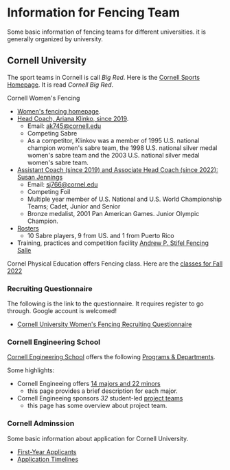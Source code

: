 # Information for Fencing Team

Some basic information of fencing teams for different universities.
it is generally organized by university.

## Cornell University

The sport teams in Cornell is call *Big Red*.
Here is the [Cornell Sports Homepage](https://cornellbigred.com/).
It is read *Cornell Big Red*.

Cornell Women's Fencing
- [Women's fencing homepage](https://cornellbigred.com/sports/fencing?path=fencing).
- [Head Coach, Ariana Klinko, since 2019](https://cornellbigred.com/staff-directory/ariana-klinkov/1965).
  - Email: ak745@cornell.edu
  - Competing Sabre
  - As a competitor, Klinkov was a member of 1995 U.S. national champion women's sabre team,
    the 1998 U.S. national silver medal women's sabre team
    and the 2003 U.S. national silver medal women's sabre team.
- [Assistant Coach (since 2019) and Associate Head Coach (since 2022): Susan Jennings](https://cornellbigred.com/sports/fencing/roster/coaches/susan-jennings/8008)
  - Email: sj766@cornel.edu
  - Competing Foil
  - Multiple year member of U.S. National and U.S. World Championship Teams; Cadet, Junior and Senior
  - Bronze medalist, 2001 Pan American Games. Junior Olympic Champion.
- [Rosters](https://cornellbigred.com/sports/fencing/roster)
  - 10 Sabre players, 9 from US. and 1 from Puerto Rico
- Training, practices and competition facility
  [Andrew P. Stifel Fencing Salle](https://cornellbigred.com/sports/2007/7/30/StifelFencingSalle?id=25)

Cornel Physical Education offers Fencing class.
Here are the [classes for Fall 2022](https://pe.cornell.edu/classes/fall-2020-classes/fencing-fall-2020)

### Recruiting Questionnaire

The following is the link to the questionnaire. It requires register to go through.
Google account is welcomed!
- [Cornell University Women's Fencing Recruiting Questionnaire](https://questionnaires.armssoftware.com/1ed7d0bc8873)

### Cornell Engineering School

[Cornell Engineering School](https://www.engineering.cornell.edu) offers the following
[Programs & Departments](https://www.engineering.cornell.edu/programs-departments).

Some highlights:
- Cornell Engineeing offers [14 majors and 22 minors](https://www.engineering.cornell.edu/students/undergraduate-students/curriculum/majors-and-minors)
  - this page provides a brief description for each major.
- Cornell Engineeing sponsors *32* student-led [project teams](https://www.engineering.cornell.edu/students/undergraduate-students/special-programs/project-teams)
  - this page has some overview about project team.

### Cornell Adminssion

Some basic information about application for Cornell University.
- [First-Year Applicants](https://admissions.cornell.edu/apply/first-year-applicants)
- [Application Timelines](https://admissions.cornell.edu/apply/application-timelines)
